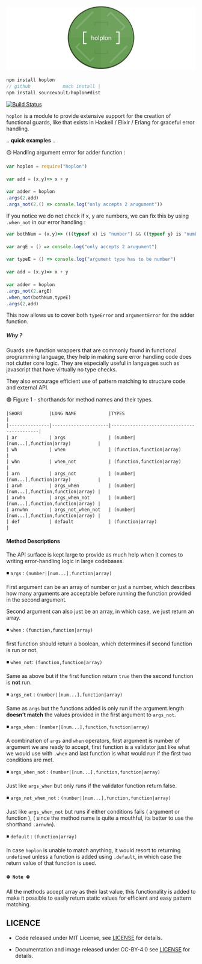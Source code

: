 <!-- ![](./logo.jpg) -->
![](https://raw.githubusercontent.com/sourcevault/hoplon/dev/logo.jpg)

```js
npm install hoplon
// github            much install |
npm install sourcevault/hoplon#dist
```

[![Build Status](https://travis-ci.org/sourcevault/hoplon.svg?branch=dev)](https://travis-ci.org/sourcevault/hoplon)

`hoplon` is a module to provide extensive support for the creation of functional guards, like that exists in Haskell / Elixir / Erlang for graceful error handling.

.. **quick examples** ..

🟡 Handling argument errror for adder function :
```js
var hoplon = require("hoplon")

var add = (x,y)=> x + y

var adder = hoplon
.args(2,add)
.args_not(2,() => console.log("only accepts 2 arugument"))
```

If you notice we do not check if x, y are numbers, we can fix this by using `.when_not` in our error handling :

```js
var bothNum = (x,y)=> (((typeof x) is "number") && ((typeof y) is "number"))

var argE = () => console.log("only accepts 2 arugument")

var typeE = () => console.log("argument type has to be number")

var add = (x,y)=> x + y

var adder = hoplon
.args_not(2,argE)
.when_not(bothNum,typeE)
.args(2,add)
```
This now allows us to cover both `typeError` and `argumentError` for the adder function.

##### *Why ?*

Guards are function wrappers that are commonly found in functional programming language, they help in making sure error handling code does not clutter core logic. They are especially useful in languages such as javascript that have virtually no type checks.

They also encourage efficient use of pattern matching to structure code and external API.

🟢 Figure 1 - shorthands for method names and their types.

```
|SHORT          |LONG NAME            |TYPES                                      |
|---------------|---------------------|-------------------------------------------|
| ar            | args                | (number|[num...],function|array)          |
| wh            | when                | (function,function|array)                 |
| whn           | when_not            | (function,function|array)                 |
| arn           | args_not            | (number|[num...],function|array)          |
| arwh          | args_when           | (number|[num...],function,function|array) |
| arwhn         | args_when_not       | (number|[num...],function,function|array) |
| arnwhn        | args_not_when_not   | (number|[num...],function,function|array) |
| def           | default             | (function|array)                          |
```
#### Method Descriptions

The API surface is kept large to provide as much help when it comes to writing error-handling logic in large codebases.

◾️ `args` : `(number|[num...],function|array)`

First argument can be an array of number or just a number, which describes how many arguments are acceptable before running the function provided in the second argument.

Second argument can also just be an array, in which case, we just return an array.

◾️ `when` : `(function,function|array)`

first function should return a boolean, which determines if second function is run or not.

◾️ `when_not`: `(function,function|array)`

Same as above but if the first function return `true` then the second function is **not** run.

◾️ `args_not` : `(number|[num...],function|array)`

Same as `args` but the functions added is only run if the argument.length **doesn't match** the values provided in the first argument to `args_not`.

◾️ `args_when` : `(number|[num...],function,function|array)`

A combination of `args` and `when` operators, first argument is number of argument we are ready to accept, first function is a validator just like what we would use with `.when` and last function is what would run if the first two conditions are met.

◾️ `args_when_not` : `(number|[num...],function,function|array)`

Just like `args_when` but only runs if the validator function return false.

◾️ `args_not_when_not` : `(number|[num...],function,function|array)`

Just like `args_when_not` but runs if either conditions fails ( argument or function ), ( since the method name is quite a mouthful, its better to use the shorthand `.arnwhn`).

◾️ `default` : `(function|array)`

In case `hoplon` is unable to match anything, it would resort to returning `undefined` unless a function is added using `.default`, in which case the return value of that function is used.

#### `⛔️ Note ⛔️`

All the methods accept array as their last value, this functionality is added to make it possible to easily return static values for efficient and easy pattern matching.


## LICENCE

- Code released under MIT License, see [LICENSE](https://github.com/sourcevault/hoplon/blob/dist/LICENCE) for details.

- Documentation and image released under CC-BY-4.0 see [LICENSE](https://github.com/sourcevault/hoplon/blob/dev/LICENCE1) for details.

